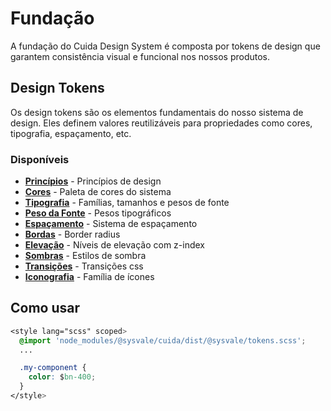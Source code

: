 # Fundação

A fundação do Cuida Design System é composta por tokens de design que garantem consistência visual e funcional nos nossos produtos.

## Design Tokens

Os design tokens são os elementos fundamentais do nosso sistema de design. Eles definem valores reutilizáveis para propriedades como cores, tipografia, espaçamento, etc.

### Disponíveis

- [**Princípios**](./principles) - Princípios de design
- [**Cores**](./cores) - Paleta de cores do sistema
- [**Tipografia**](./tipografia) - Famílias, tamanhos e pesos de fonte
- [**Peso da Fonte**](./peso-fonte) - Pesos tipográficos
- [**Espaçamento**](./espacamento) - Sistema de espaçamento
- [**Bordas**](./bordas) - Border radius
- [**Elevação**](./elevation) - Níveis de elevação com z-index
- [**Sombras**](./shadow) - Estilos de sombra
- [**Transições**](./transicoes) - Transições css
- [**Iconografia**](./iconografia) - Família de ícones

## Como usar

```css
<style lang="scss" scoped>
  @import 'node_modules/@sysvale/cuida/dist/@sysvale/tokens.scss';
  ...

  .my-component {
    color: $bn-400;
  }
</style>
```

